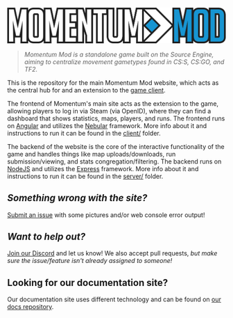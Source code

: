![Momentum game Mod Logo](client/src/assets/images/site.png)

> *Momentum Mod is a standalone game built on the Source Engine, aiming to centralize movement gametypes found in CS:S, CS:GO, and TF2.*

This is the repository for the main Momentum Mod website, which acts as the central hub for and an extension to the [game client](https://github.com/momentum-mod/game). 

The frontend of Momentum's main site acts as the extension to the game, allowing players to log in via Steam (via OpenID), where they can find a dashboard that shows statistics, maps, players, and runs. The frontend runs on [Angular](https://angular.io) and utilizes the [Nebular](https://github.com/akveo/nebular) framework. More info about it and instructions to run it can be found in the [client/](client/) folder.

The backend of the website is the core of the interactive functionality of the game and handles things like map uploads/downloads, run submission/viewing, and stats congregation/filtering. The backend runs on [NodeJS](https://nodejs.org/) and utilizes the [Express](https://expressjs.com/) framework. More info about it and instructions to run it can be found in the [server/](server/) folder.

## *Something wrong with the site?*  
[Submit an issue](https://github.com/momentum-mod/website/issues/new) with some pictures and/or web console error output!

## *Want to help out?*
[Join our Discord](https://discord.gg/wQWkRb6) and let us know! We also accept pull requests, *but make sure the issue/feature isn't already assigned to someone!*

## Looking for our documentation site?
Our documentation site uses different technology and can be found on [our docs repository](https://github.com/momentum-mod/docs).
